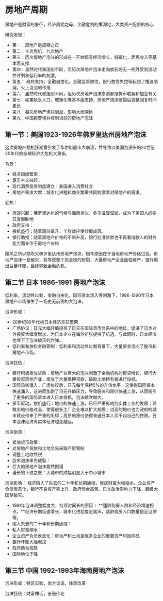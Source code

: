 # 房地产周期

房地产是财富的象征，经济周期之母，金融危机的策源地，大类资产配置的核心

研究发现：

- 第一：房地产是周期之母
- 第二：十次危机，九次地产
- 第三：历次房地产泡沫的形成在一开始都有经济增长，城镇化，居民收入等基本面支撑
- 第四：虽然时代和国别不同，但历次房地产泡沫走向疯狂则无一例外受到流动性过剩和低利率的刺激。
- 第五： 政府支持，金融自由化，金融监管缺位，银行放贷失控等起到了推波助澜，火上浇油的作用
- 第六：虽然时代和国别不同，但历次房地产泡沫崩溃都跟货币收紧和加息有关
- 第七：如果缺乏人口，城镇化等基本面支持，房地产泡沫破裂后调整回复时间更长
- 第八：每次房地产泡沫崩盘，影响大而深远
- 第九：中国颖警惕并控制当前的房地产泡沫



## 第一节：美国1923-1926年佛罗里达州房地产泡沫

这次房地产投机狂潮曾引发了华尔街股市大崩溃，并导致以美国为源头的20世纪30年代的全球经济大危机大萧条。

背景： 

- 经济超级繁荣：
- 享乐主义兴起：
- 现代消费信贷制度建立：美国进入消费社会
- 房地产需求大增：城市化进程和商业繁荣共同刺激着对房地产的需求。

狂热：

- 旅游兴起：佛罗里达州的气候与海南类似，冬季温暖湿润，成为了美国人的冬日度假胜地
- 政府支持：
- 投机盛行：随着房价飙升，羊群效应使炒房成风。
- 银行助推：随着房地产价格的不断升高，银行批准贷款也不再看借款人的财务能力而专注于房地产价格

飓风之所以能吹灭佛罗里达州房地产泡沫，根本原因在于当地房地产价格过高。房地产泡沫一旦破灭，将导致整个资金链的断裂，大量房地产企业面临破产，银行爆出巨量坏账，最终导致金融危机。

## 第二节 日本 1986-1991 房地产泡沫

低利率，流动性过剩，金融自由化，国际资本流入等刺激下，1986-1990年日本房地产市场催生了一场史无前例的大泡沫。

泡沫形成：

- 20世纪80年代初日本经济空前繁荣
- 广场协议：日元大幅升值提高了日元在国际货币体系中的地位，促进了日本对外投资大幅度增加，为日本企业在海外扩张提供了机遇。与此同时，日本经济也埋下了泡沫破灭的炸弹。
- 低利率和放松金融管制：低利率和流动性过剩背景下，大量资金流向了股市和房地产市场。

泡沫狂热：

- 银行积极发放贷款：房地产业巨大的泡沫刺激了金融机构的房贷增长，银行大量投资房地产业，发放了大量抵押贷款，鼓励土地持有者进行投机。
- 国际热钱涌入：广场协议后，日元每年保持5%的升值水平，这使得国际资本快速涌入，这进而加剧了日元升值压力，导致股价和房价快速上涨，从而吸引了更多的国际资本进入日本投机，泡沫越吹越大。
- 货币驱动，投机盛行：地价的快速上涨，已经严重影响到实体工业的发展；建筑用地价格过高，使得很多工厂企业难以扩大规模；过高的地价也为政府的城市建设带来了严重的阻碍；高昂的房价使得普通日本人买不起自己的住房。日本泡沫经济离实体经济越走越远。

泡沫崩溃：

- 紧缩货币政策：
- 对房地产贷款和土地交易采取严厉管制
- 调整土地收益税
- 股市泡沫率先破裂：
- 巨大的房地产泡沫轰然倒塌
- 漫长的下跌之旅：大城市的跌幅明显大于中小城市

泡沫影响： 经济陷入了失去的二十年和长期通缩，居民财富大幅缩水，企业资产负债表恶化，银行不良资产率上升，政府债台高筑。日本政治影响力下降，超级大国梦破灭。

- 1991年泡沫调整幅度大，持续时间长的原因： **适龄购房人群和经济增速拐点。**经济长期低速增长，城市化进程接近尾声，适龄购房人口数量接近见顶等。
- 陷入失去的二十年和长期通缩：
- 私人财富缩水：
- 企业资产负债表恶化：房地产和土地是很多企业的重要资产和抵押品
- 银行坏账大幅增加
- 政府债台高筑
- 国际地位下降

## 第三节 中国 1992-1993年海南房地产泡沫

泡沫形成：特区实验，南方谈话，住房改革

泡沫狂热：财富神话，击鼓传花





